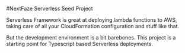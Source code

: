 #NextFaze Serverless Seed Project

Serverless Framework is great at deploying lambda functions to AWS, taking care of all your CloudFormation configuration and stuff like that.

But the development environment is a bit barebones. This project is a starting point for Typescript based Serverless deployments.